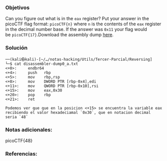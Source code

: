 ### Objetivos 
Can you figure out what is in the `eax` register? Put your answer in the picoCTF flag format: `picoCTF{n}` where `n` is the contents of the `eax` register in the decimal number base. If the answer was `0x11` your flag would be `picoCTF{17}`.Download the assembly dump [here](https://artifacts.picoctf.net/c/509/disassembler-dump0_a.txt).
### Solución 

```
──(kali㉿kali)-[~/…/notas-hacking/Utils/Tercer-Parcial/Reversing]
└─$ cat disassembler-dump0_a.txt 
<+0>:     endbr64 
<+4>:     push   rbp
<+5>:     mov    rbp,rsp
<+8>:     mov    DWORD PTR [rbp-0x4],edi
<+11>:    mov    QWORD PTR [rbp-0x10],rsi
<+15>:    mov    eax,0x30
<+20>:    pop    rbp
<+21>:    ret

Podemos ver que que en la posicion <+15> se encuentra la variable eax recibiendo el valor hexadeciamal `0x30`, que en notacion decimal seria `48`
```

### Notas adicionales:
picoCTF{48}

### Referencias: